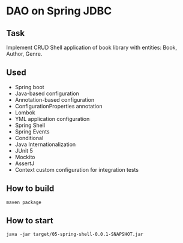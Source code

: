 # DAO on Spring JDBC 

## Task
Implement CRUD Shell application of book library with entities: Book, Author, Genre.

## Used
- Spring boot
- Java-based configuration
- Annotation-based configuration
- ConfigurationProperties annotation
- Lombok
- YML application configuration
- Spring Shell
- Spring Events
- Conditional
- Java Internationalization
- JUnit 5
- Mockito
- AssertJ
- Context custom configuration for integration tests

## How to build
`maven package`

## How to start
`java -jar target/05-spring-shell-0.0.1-SNAPSHOT.jar`
